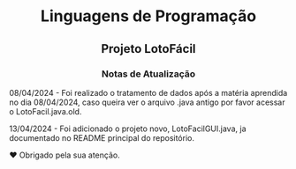 <h1 align="center">Linguagens de Programação</h1>
<h2 align="center">Projeto LotoFácil</h2>
<p>
<h3 align="center">Notas de Atualização</h3>
<p>
<p>08/04/2024 - Foi realizado o tratamento de dados após a matéria aprendida no dia 08/04/2024, caso queira ver o arquivo .java antigo por favor acessar o LotoFacil.java.old.</p>
<p></p>
<p>13/04/2024 - Foi adicionado o projeto novo, LotoFacilGUI.java, ja documentado no README principal do repositório.</p>

❤️ Obrigado pela sua atenção.


